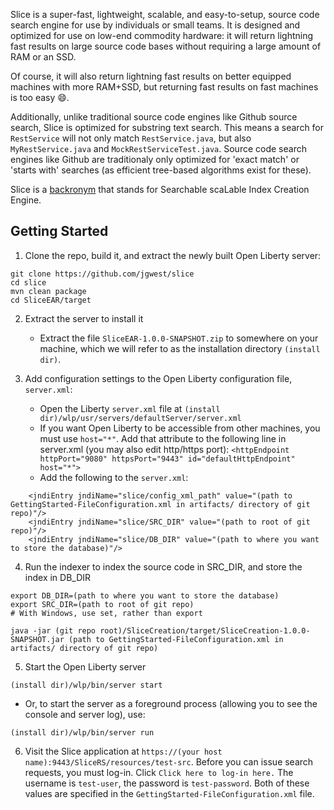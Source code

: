 
Slice is a super-fast, lightweight, scalable, and easy-to-setup, source code search engine for use by individuals or small teams. It is designed and optimized for use on low-end commodity hardware: it will return lightning fast results on large source code bases without requiring a large amount of RAM or an SSD. 

Of course, it will also return lightning fast results on better equipped machines with more RAM+SSD, but returning fast results on fast machines is too easy :smile:.

Additionally, unlike traditional source code engines like Github source search, Slice is optimized for substring text search. This means a search for `RestService` will not only match `RestService.java`, but also `MyRestService.java` and `MockRestServiceTest.java`. Source code search engines like Github are traditionaly only optimized for 'exact match' or 'starts with' searches (as efficient tree-based algorithms exist for these). 

Slice is a [backronym](https://en.wikipedia.org/wiki/Backronym) that stands for Searchable scaLable Index Creation Engine.

## Getting Started

1) Clone the repo, build it, and extract the newly built Open Liberty server:
```
git clone https://github.com/jgwest/slice
cd slice
mvn clean package
cd SliceEAR/target
```

2) Extract the server to install it
    * Extract the file `SliceEAR-1.0.0-SNAPSHOT.zip` to somewhere on your machine, which we will refer to as the installation directory `(install dir)`.

3) Add configuration settings to the Open Liberty configuration file, `server.xml`:
    * Open the Liberty `server.xml` file at `(install dir)/wlp/usr/servers/defaultServer/server.xml`
    * If you want Open Liberty to be accessible from other machines, you must use `host="*"`. Add that attribute to the following line in server.xml (you may also edit http/https port): `<httpEndpoint httpPort="9080" httpsPort="9443" id="defaultHttpEndpoint" host="*">`   
    * Add the following to the `server.xml`:
```
	<jndiEntry jndiName="slice/config_xml_path" value="(path to GettingStarted-FileConfiguration.xml in artifacts/ directory of git repo)"/>
	<jndiEntry jndiName="slice/SRC_DIR" value="(path to root of git repo)"/>
	<jndiEntry jndiName="slice/DB_DIR" value="(path to where you want to store the database)"/>
```

4) Run the indexer to index the source code in SRC_DIR, and store the index in DB_DIR

```
export DB_DIR=(path to where you want to store the database)
export SRC_DIR=(path to root of git repo)
# With Windows, use set, rather than export

java -jar (git repo root)/SliceCreation/target/SliceCreation-1.0.0-SNAPSHOT.jar (path to GettingStarted-FileConfiguration.xml in artifacts/ directory of git repo)
```

5) Start the Open Liberty server
```
(install dir)/wlp/bin/server start
```

   * Or, to start the server as a foreground process (allowing you to see the console and server log), use: 

```
(install dir)/wlp/bin/server run
```


6) Visit the Slice application at `https://(your host name):9443/SliceRS/resources/test-src`. Before you can issue search requests, you must log-in. Click `Click here to log-in here.` The username is `test-user`, the password is `test-password`. Both of these values are specified in the `GettingStarted-FileConfiguration.xml` file.

